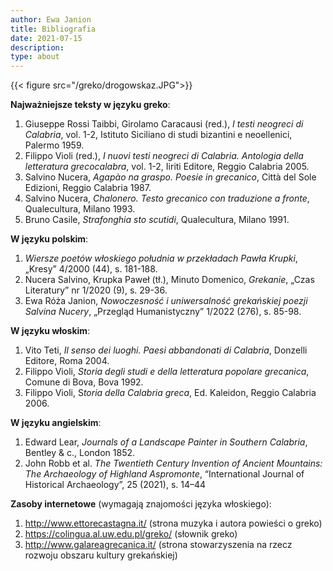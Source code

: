 ```yaml
---
author: Ewa Janion
title: Bibliografia
date: 2021-07-15
description:
type: about
---
```


{{< figure src="/greko/drogowskaz.JPG">}}

**Najważniejsze teksty w języku greko**:

1. Giuseppe Rossi Taibbi, Girolamo Caracausi (red.), *I  testi neogreci di Calabria*, vol. 1-2, Istituto Siciliano di studi bizantini e neoellenici, Palermo 1959.
2. Filippo Violi (red.), *I nuovi testi neogreci di Calabria. Antologia della letteratura grecocalabra*, vol. 1-2, Iiriti Editore, Reggio Calabria 2005. 
3. Salvino Nucera, *Agapào na graspo. Poesie in grecanico*, Città del Sole Edizioni, Reggio Calabria 1987. 
4. Salvino Nucera, *Chalonero. Testo grecanico con traduzione a fronte*, Qualecultura, Milano 1993.
5. Bruno Casile, *Strafonghia sto scutidi*,  Qualecultura, Milano 1991. 

**W języku polskim**: 

1. *Wiersze poetów włoskiego południa w przekładach Pawła Krupki*, „Kresy” 4/2000 (44), s. 181-188.
2. Nucera Salvino, Krupka Paweł (tł.), Minuto Domenico, *Grekanie*, „Czas Literatury” nr 1/2020 (9), s. 29-36.
3. Ewa Róża Janion, *Nowoczesność i uniwersalność grekańskiej poezji Salvina Nucery*, „Przegląd Humanistyczny” 1/2022 (276), s. 85-98.

**W języku włoskim**: 

1. Vito Teti, *Il senso dei luoghi. Paesi abbandonati di Calabria*, Donzelli Editore, Roma 2004.
2. Filippo Violi, *Storia degli studi e della letteratura popolare grecanica*, Comune di Bova, Bova 1992.
3. Filippo Violi, S*toria della Calabria greca*, Ed. Kaleidon, Reggio Calabria 2006. 

**W języku angielskim**: 

1. Edward Lear, *Journals of a Landscape Painter in Southern Calabria*, Bentley & c., London 1852.
2. John Robb et al. *The Twentieth Century Invention of Ancient Mountains: The Archaeology of Highland Aspromonte*, “International Journal of Historical Archaeology”, 25 (2021), s. 14–44

**Zasoby internetowe** (wymagają znajomości języka włoskiego):

1. http://www.ettorecastagna.it/ (strona muzyka i autora powieści o greko)
2. https://colingua.al.uw.edu.pl/greko/ (słownik greko)
3. http://www.galareagrecanica.it/ (strona stowarzyszenia na rzecz rozwoju obszaru kultury grekańskiej) 

